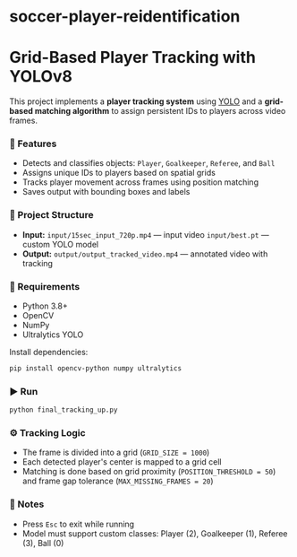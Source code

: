 # soccer-player-reidentification



# Grid-Based Player Tracking with YOLOv8

This project implements a **player tracking system** using [YOLO](https://github.com/ultralytics/ultralytics) and a **grid-based matching algorithm** to assign persistent IDs to players across video frames.

### 🔧 Features

* Detects and classifies objects: `Player`, `Goalkeeper`, `Referee`, and `Ball`
* Assigns unique IDs to players based on spatial grids
* Tracks player movement across frames using position matching
* Saves output with bounding boxes and labels

### 📁 Project Structure

* **Input:**
  `input/15sec_input_720p.mp4` — input video
  `input/best.pt` — custom YOLO model
* **Output:**
  `output/output_tracked_video.mp4` — annotated video with tracking

### 🚀 Requirements

* Python 3.8+
* OpenCV
* NumPy
* Ultralytics YOLO

Install dependencies:

```bash
pip install opencv-python numpy ultralytics
```

### ▶️ Run

```bash
python final_tracking_up.py
```

### ⚙️ Tracking Logic

* The frame is divided into a grid (`GRID_SIZE = 1000`)
* Each detected player's center is mapped to a grid cell
* Matching is done based on grid proximity (`POSITION_THRESHOLD = 50`) and frame gap tolerance (`MAX_MISSING_FRAMES = 20`)

### 📌 Notes

* Press `Esc` to exit while running
* Model must support custom classes: Player (2), Goalkeeper (1), Referee (3), Ball (0)




